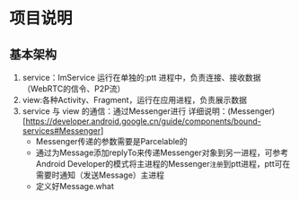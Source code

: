 # 项目说明

## 基本架构
1. service：ImService 运行在单独的:ptt 进程中，负责连接、接收数据（WebRTC的信令、P2P流）
2. view:各种Activity、Fragment，运行在应用进程，负责展示数据
3. service 与 view 的通信：通过Messenger进行 详细说明：(Messenger)[https://developer.android.google.cn/guide/components/bound-services#Messenger]
     * Messenger传递的参数需要是Parcelable的
     * 通过为Message添加replyTo来传递Messenger对象到另一进程，可参考Android Developer的模式将主进程的Messenger`注册`到ptt进程，ptt可在需要时通知（发送Message）主进程
     * 定义好Message.what

     